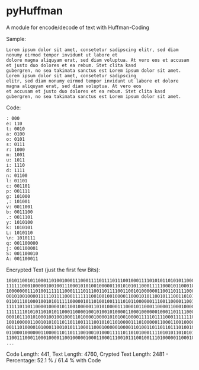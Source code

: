 pyHuffman
=========

A module for encode/decode of text with Huffman-Coding

Sample:

    Lorem ipsum dolor sit amet, consetetur sadipscing elitr, sed diam nonumy eirmod tempor invidunt ut labore et 
    dolore magna aliquyam erat, sed diam voluptua. At vero eos et accusam et justo duo dolores et ea rebum. Stet clita kasd 
    gubergren, no sea takimata sanctus est Lorem ipsum dolor sit amet. Lorem ipsum dolor sit amet, consetetur sadipscing 
    elitr, sed diam nonumy eirmod tempor invidunt ut labore et dolore magna aliquyam erat, sed diam voluptua. At vero eos 
    et accusam et justo duo dolores et ea rebum. Stet clita kasd gubergren, no sea takimata sanctus est Lorem ipsum dolor sit amet.

Code:

    : 000
    e: 110
    t: 0010
    a: 0100
    o: 0101
    s: 0111
    r: 1000
    m: 1001
    u: 1011
    i: 1110
    d: 1111
    n: 01100
    l: 01101
    c: 001101
    p: 001111
    g: 101000
    ,: 101001
    v: 0011001
    b: 0011100
    .: 0011101
    y: 1010100
    k: 1010101
    L: 1010110
    \n: 1010111
    q: 001100000
    j: 001100001
    S: 001100010
    A: 001100011

Encrypted Text (just the first few Bits):

    101011001011000110100100011100011110111101110010001111010101101010110000000
    111111000100000100100111000101010010000011010101011000111110001011000101011
    100000001110100111111100011110111001101111001100101000000110011011110001010
    001010010000111110111100011111110010010010000110001010110010111001101010000
    011011101000100101011111000001011010010011110101100000011100110000110011110
    111110110110000100001011001000001101010000111000101100011000011000100001010
    111111101010110101011000110000100101001010000110001000000100011011110001100
    000101110101000100100100011010000100001010100100001111101111000111111100100
    100100000110010101011011011001111001010110100001110100000110001100100000011
    001110100001010001100101011100011000100000100001101001101101101110100100100
    011000100000011000011011011100100101000111110110101000111101010110101011000
    110011100011000100001100100000100011000111001011100100111010000011000100010
    ...
 
Code Length: 441, Text Length: 4760, Crypted Text Length: 2481 - Percentage: 52.1 % / 61.4 % with Code
